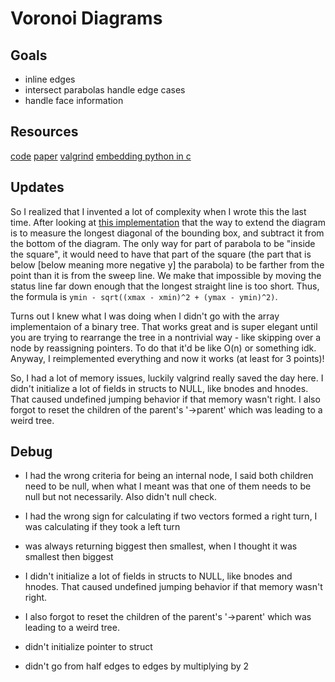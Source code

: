 # Voronoi Diagrams

## Goals

- inline edges
- intersect parabolas handle edge cases
- handle face information

## Resources

[code](https://www3.cs.stonybrook.edu/~algorith/implement/fortune/distrib/)
[paper](https://www.math.cmu.edu/users/slepcev/voronoi_curvature_flow.pdf)
[valgrind](https://www.cprogramming.com/debugging/valgrind.html)
[embedding python in c](https://www.codeproject.com/Articles/11805/Embedding-Python-in-C-C-Part-I)

## Updates

So I realized that I invented a lot of complexity when I wrote this the last 
time. After looking at [this 
implementation](https://www.cs.hmc.edu/~mbrubeck/voronoi.html) that the way to 
extend the diagram is to measure the longest diagonal of the bounding box, and 
subtract it from the bottom of the diagram. The only way for part of parabola to 
be "inside the square", it would need to have that part of the square (the part 
that is below [below meaning more negative y] the parabola) to be farther from 
the point than it is from the sweep line. We make that impossible by moving the  
status line far down enough that the longest straight line is too short. Thus, 
the formula is `ymin - sqrt((xmax - xmin)^2 + (ymax - ymin)^2)`.

Turns out I knew what I was doing when I didn't go with the array implementaion 
of a binary tree. That works great and is super elegant until you are trying to 
rearrange the tree in a nontrivial way - like skipping over a node by 
reassigning pointers. To do that it'd be like O(n) or something idk. Anyway, I 
reimplemented everything and now it works (at least for 3 points)!

So, I had a lot of memory issues, luckily valgrind really saved the day here. I 
didn't initialize a lot of fields in structs to NULL, like bnodes and hnodes. 
That caused undefined jumping behavior if that memory wasn't right. I also 
forgot to reset the children of the parent's '-\>parent' which was leading to a 
weird tree.

## Debug

- I had the wrong criteria for being an internal node, I said both children 
need to be null, when what I meant was that one of them needs to be null but 
not necessarily. Also didn't null check.

- I had the wrong sign for calculating if two vectors formed a right turn, I
  was calculating if they took a left turn

- was always returning biggest then smallest, when I thought it was smallest
  then biggest

- I didn't initialize a lot of fields in structs to NULL, like bnodes and hnodes. 
  That caused undefined jumping behavior if that memory wasn't right. 

- I also forgot to reset the children of the parent's '-\>parent' which was 
  leading to a weird tree.

- didn't initialize pointer to struct

- didn't go from half edges to edges by multiplying by 2

